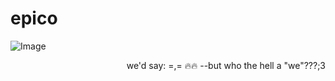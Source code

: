 # epico
![Image](https://avatars.mds.yandex.net/i?id=44703112a6167d4d66bbb80821896bd8_sr-4344700-images-thumbs&n=13)

<p align="right">   
 we'd say:  =,= 🔥🔥   --but who the hell a "we"???;3 
</p>

